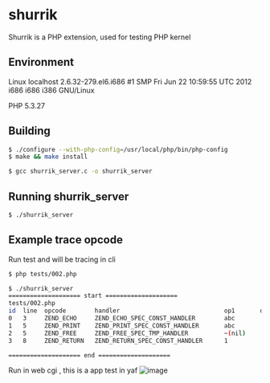 shurrik
=======

Shurrik is a PHP extension, used for testing PHP kernel

## Environment

Linux localhost 2.6.32-279.el6.i686 #1 SMP Fri Jun 22 10:59:55 UTC 2012 i686 i686 i386 GNU/Linux

PHP 5.3.27

## Building

~~~ sh
$ ./configure --with-php-config=/usr/local/php/bin/php-config
$ make && make install

$ gcc shurrik_server.c -o shurrik_server
~~~

## Running  shurrik_server

~~~ sh
$ ./shurrik_server
~~~

## Example  trace opcode

Run test and will be tracing in cli
~~~ sh
$ php tests/002.php
~~~
~~~ sh
$ ./shurrik_server
==================== start ====================
tests/002.php
id  line  opcode        handler                             op1       op2       result
0   3     ZEND_ECHO     ZEND_ECHO_SPEC_CONST_HANDLER        abc
1   5     ZEND_PRINT    ZEND_PRINT_SPEC_CONST_HANDLER       abc                 ~(nil)
2   5     ZEND_FREE     ZEND_FREE_SPEC_TMP_HANDLER          ~(nil)
3   8     ZEND_RETURN   ZEND_RETURN_SPEC_CONST_HANDLER      1

==================== end ====================
~~~

Run in web cgi , this is a app test in yaf
![image](https://github.com/rryqszq4/shurrik/blob/master/EXT_yaf_1.png)



